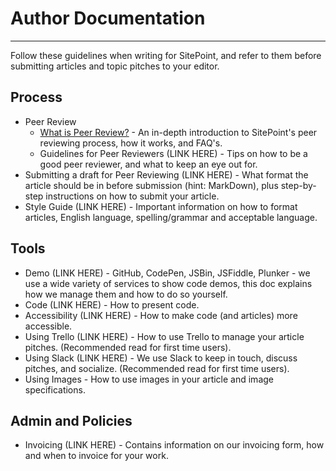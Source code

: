 # Author Documentation
---
Follow these guidelines when writing for SitePoint, and refer to them before submitting articles and topic pitches to your editor.

## Process
- Peer Review
    - [What is Peer Review?](https://github.com/sitepoint-editors/author-documentation/blob/master/docs/Process-Peer%20Review-What%20Is%20Peer%20Review.md) - An in-depth introduction to SitePoint's peer reviewing process, how it works, and FAQ's.
    - Guidelines for Peer Reviewers (LINK HERE) - Tips on how to be a good peer reviewer, and what to keep an eye out for.
- Submitting a draft for Peer Reviewing (LINK HERE) - What format the article should be in before submission (hint: MarkDown), plus step-by-step instructions on how to submit your article.
- Style Guide (LINK HERE) - Important information on how to format articles, English language, spelling/grammar and acceptable language. 


## Tools
- Demo (LINK HERE) - GitHub, CodePen, JSBin, JSFiddle, Plunker - we use a wide variety of services to show code demos, this doc explains how we manage them and how to do so yourself.
- Code (LINK HERE) - How to present code.
- Accessibility (LINK HERE) - How to make code (and articles) more accessible.
- Using Trello (LINK HERE) - How to use Trello to manage your article pitches. (Recommended read for first time users).
- Using Slack (LINK HERE) - We use Slack to keep in touch, discuss pitches, and socialize. (Recommended read for first time users).
- Using Images - How to use images in your article and image specifications. 


## Admin and Policies
- Invoicing (LINK HERE) - Contains information on our invoicing form, how and when to invoice for your work.
